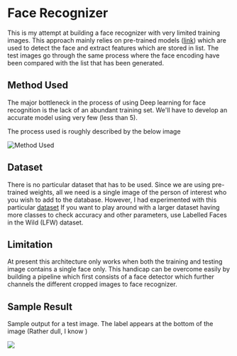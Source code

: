 # **Face Recognizer**

This is my attempt at building a face recognizer with very limited training images. This approach mainly relies on pre-trained models ([link](https://github.com/ssanishk/Face-Recognizer/tree/master/Models)) which are used to detect the face and extract features which are stored in list. The test images go through the same process where the face encoding have been compared with the list that has been generated.

## **Method Used**

The major bottleneck in the process of using Deep learning for face recognition is the lack of an abundant training set. We'll have to develop an accurate model using very few (less than 5). 

The process used is roughly described by the below image

![Method Used](https://github.com/ssanishk/Face-Recognizer/Images/model.png)

## **Dataset**

There is no particular dataset that has to be used. Since we are using pre-trained weights, all we need is a single image of the person of interest who you wish to add to the database. 
However, I had experimented with this particular [dataset](https://www.kaggle.com/danupnelson/14-celebrity-faces-dataset) 
If you want to play around with a larger dataset having more classes to check accuracy and other parameters, use Labelled Faces in the Wild (LFW) dataset.

## **Limitation**

At present this architecture only works when both the training and testing image contains a single face only. This handicap can be overcome easily by building a pipeline which first consists of a face detector which further channels the different cropped images to face recognizer.

## **Sample Result**

Sample output for a test image. 
The label appears at the bottom of the image (Rather dull, I know )

![](https://github.com/ssanishk/Face-Recognizer/Images/result.png)


